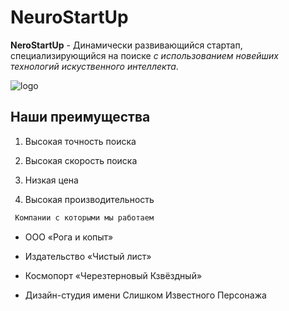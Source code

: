 # NeuroStartUp
**NeroStartUp** - Динамически развивающийся стартап, специализирующийся на поиске *с использованием новейших технологий искуственного интеллекта*.

![logo](https://camo.githubusercontent.com/79ee96a8b8fa098c44d1ca302006f24d008408a1c22fc13260437214d705a23d/68747470733a2f2f6e65746f6c6f67792d636f64652e6769746875622e696f2f6769742d686f6d65776f726b732f696e74726f64756374696f6e2f6173736574732f6c6f676f2e706e67)

## Наши преимущества
1. Высокая точность поиска

2. Высокая скорость поиска

3. Низкая цена

4.  Высокая производительность

```css
 Компании с которыми мы работаем
 ```
 * ООО «Рога и копыт»
 
* Издательство «Чистый лист»

* Космопорт «Черезтерновый Кзвёздный»

* Дизайн-студия имени Слишком Известного Персонажа